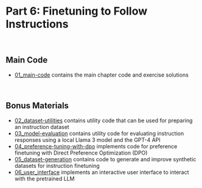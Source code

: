 # Part 6: Finetuning to Follow Instructions

&nbsp;
## Main Code

- [01_main-code](01_main-code) contains the main chapter code and exercise solutions

&nbsp;
## Bonus Materials

- [02_dataset-utilities](02_dataset-utilities) contains utility code that can be used for preparing an instruction dataset
- [03_model-evaluation](03_model-evaluation) contains utility code for evaluating instruction responses using a local Llama 3 model and the GPT-4 API
- [04_preference-tuning-with-dpo](04_preference-tuning-with-dpo) implements code for preference finetuning with Direct Preference Optimization (DPO)
- [05_dataset-generation](05_dataset-generation) contains code to generate and improve synthetic datasets for instruction finetuning
- [06_user_interface](06_user_interface) implements an interactive user interface to interact with the pretrained LLM
